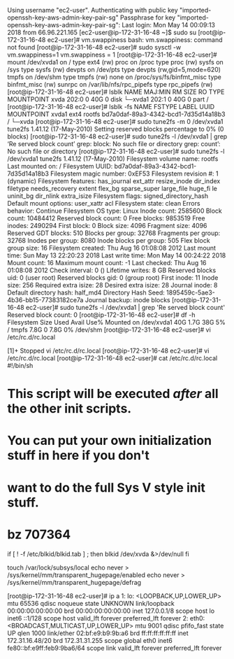 Using username "ec2-user".
Authenticating with public key "imported-openssh-key-aws-admin-key-pair-sg"
Passphrase for key "imported-openssh-key-aws-admin-key-pair-sg":
Last login: Mon May 14 00:09:13 2018 from 66.96.221.165
[ec2-user@ip-172-31-16-48 ~]$ sudo su
[root@ip-172-31-16-48 ec2-user]# vm.swappiness
bash: vm.swappiness: command not found
[root@ip-172-31-16-48 ec2-user]# sudo sysctl -w vm.swappiness=1
vm.swappiness = 1
[root@ip-172-31-16-48 ec2-user]# mount
/dev/xvda1 on / type ext4 (rw)
proc on /proc type proc (rw)
sysfs on /sys type sysfs (rw)
devpts on /dev/pts type devpts (rw,gid=5,mode=620)
tmpfs on /dev/shm type tmpfs (rw)
none on /proc/sys/fs/binfmt_misc type binfmt_misc (rw)
sunrpc on /var/lib/nfs/rpc_pipefs type rpc_pipefs (rw)
[root@ip-172-31-16-48 ec2-user]# lsblk
NAME    MAJ:MIN RM SIZE RO TYPE MOUNTPOINT
xvda    202:0    0  40G  0 disk
└─xvda1 202:1    0  40G  0 part /
[root@ip-172-31-16-48 ec2-user]# lsblk -fs
NAME   FSTYPE LABEL  UUID                                 MOUNTPOINT
xvda1  ext4   rootfs bd7a0daf-89a3-4342-bcd1-7d35d14a18b3 /
└─xvda
[root@ip-172-31-16-48 ec2-user]# sudo tune2fs -m 0 /dev/xvda1
tune2fs 1.41.12 (17-May-2010)
Setting reserved blocks percentage to 0% (0 blocks)
[root@ip-172-31-16-48 ec2-user]# sudo tune2fs -l /dev/xvda1 | grep ‘Re            served block count’
grep: block: No such file or directory
grep: count’: No such file or directory
[root@ip-172-31-16-48 ec2-user]# sudo tune2fs -l /dev/xvda1
tune2fs 1.41.12 (17-May-2010)
Filesystem volume name:   rootfs
Last mounted on:          /
Filesystem UUID:          bd7a0daf-89a3-4342-bcd1-7d35d14a18b3
Filesystem magic number:  0xEF53
Filesystem revision #:    1 (dynamic)
Filesystem features:      has_journal ext_attr resize_inode dir_index             filetype needs_recovery extent flex_bg sparse_super large_file huge_fi            le uninit_bg dir_nlink extra_isize
Filesystem flags:         signed_directory_hash
Default mount options:    user_xattr acl
Filesystem state:         clean
Errors behavior:          Continue
Filesystem OS type:       Linux
Inode count:              2585600
Block count:              10484412
Reserved block count:     0
Free blocks:              9853519
Free inodes:              2490294
First block:              0
Block size:               4096
Fragment size:            4096
Reserved GDT blocks:      510
Blocks per group:         32768
Fragments per group:      32768
Inodes per group:         8080
Inode blocks per group:   505
Flex block group size:    16
Filesystem created:       Thu Aug 16 01:08:08 2012
Last mount time:          Sun May 13 22:20:23 2018
Last write time:          Mon May 14 00:24:22 2018
Mount count:              16
Maximum mount count:      -1
Last checked:             Thu Aug 16 01:08:08 2012
Check interval:           0 (<none>)
Lifetime writes:          8 GB
Reserved blocks uid:      0 (user root)
Reserved blocks gid:      0 (group root)
First inode:              11
Inode size:               256
Required extra isize:     28
Desired extra isize:      28
Journal inode:            8
Default directory hash:   half_md4
Directory Hash Seed:      1895459c-5ae3-4b36-bb15-77383182ce7a
Journal backup:           inode blocks
[root@ip-172-31-16-48 ec2-user]# sudo tune2fs -l /dev/xvda1 | grep 'Re            served block count'
Reserved block count:     0
[root@ip-172-31-16-48 ec2-user]# df -h
Filesystem      Size  Used Avail Use% Mounted on
/dev/xvda1       40G  1.7G   38G   5% /
tmpfs           7.8G     0  7.8G   0% /dev/shm
[root@ip-172-31-16-48 ec2-user]# vi /etc/rc.d/rc.local

[1]+  Stopped                 vi /etc/rc.d/rc.local
[root@ip-172-31-16-48 ec2-user]# vi /etc/rc.d/rc.local
[root@ip-172-31-16-48 ec2-user]# cat /etc/rc.d/rc.local
#!/bin/sh
#
# This script will be executed *after* all the other init scripts.
# You can put your own initialization stuff in here if you don't
# want to do the full Sys V style init stuff.

# bz 707364
if [ ! -f /etc/blkid/blkid.tab ] ; then
        blkid /dev/xvda &>/dev/null
fi

touch /var/lock/subsys/local
echo never > /sys/kernel/mm/transparent_hugepage/enabled
echo never > /sys/kernel/mm/transparent_hugepage/defrag

[root@ip-172-31-16-48 ec2-user]# ip a
1: lo: <LOOPBACK,UP,LOWER_UP> mtu 65536 qdisc noqueue state UNKNOWN
    link/loopback 00:00:00:00:00:00 brd 00:00:00:00:00:00
    inet 127.0.0.1/8 scope host lo
    inet6 ::1/128 scope host
       valid_lft forever preferred_lft forever
2: eth0: <BROADCAST,MULTICAST,UP,LOWER_UP> mtu 9001 qdisc pfifo_fast state UP qlen 1000
    link/ether 02:bf:e9:b9:9b:a6 brd ff:ff:ff:ff:ff:ff
    inet 172.31.16.48/20 brd 172.31.31.255 scope global eth0
    inet6 fe80::bf:e9ff:feb9:9ba6/64 scope link
       valid_lft forever preferred_lft forever
